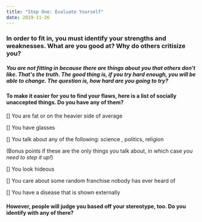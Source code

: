 ```yaml
---
title: "Step One: Evaluate Yourself"
date: 2019-11-26
---
```


### In order to fit in, you must identify your strengths and weaknesses. What are you good at? Why do others critisize you? 

##### You are not fitting in because there are things about you that others don't like. That's the truth. The good thing is, if you try hard enough, you will be able to change. The question is, how hard are you going to try?

#### To make it easier for you to find your flaws, here is a list of socially unaccepted things. Do you have any of them?

[] You are fat or on the heavier side of average

[] You have glasses

[] You talk about any of the following: science , politics, religion

(Bonus points if these are the only things you talk about, in which case *you need to step it up!*)

[] You look hideous

[] You care about some random franchise nobody has ever heard of

[] You have a disease that is shown externally

#### However, people will judge you based off your stereotype, too. Do you identify with any of there?
